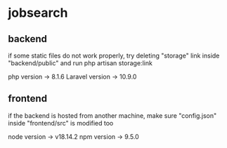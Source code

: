 # jobsearch

backend
-------
if some static files do not work properly, try deleting "storage" link inside "backend/public" and run php artisan storage:link

php version -> 8.1.6
Laravel version -> 10.9.0


frontend
--------
if the backend is hosted from another machine, make sure "config.json" inside "frontend/src" is modified too

node version -> v18.14.2
npm version -> 9.5.0
